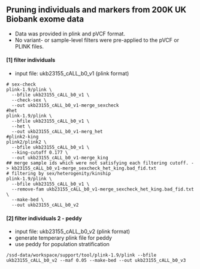 ## Pruning individuals and markers from 200K UK Biobank exome data
* Data was provided in plink and pVCF format. 
* No variant- or sample-level filters were pre-applied to the pVCF or PLINK files.

#### [1] filter individuals
* input file: ukb23155_cALL_b0_v1 (plink format)
~~~bashscript
# sex-check
plink-1.9/plink \
  --bfile ukb23155_cALL_b0_v1 \
  --check-sex \
  --out ukb23155_cALL_b0_v1-merge_sexcheck
#het
plink-1.9/plink \
  --bfile ukb23155_cALL_b0_v1 \
  --het \
  --out ukb23155_cALL_b0_v1-merg_het
#plink2-king
plink2/plink2 \
  --bfile ukb23155_cALL_b0_v1 \
  --king-cutoff 0.177 \
  --out ukb23155_cALL_b0_v1-merge_king
## merge sample ids which were not satisfying each filtering cutoff. -> kb23155_cALL_b0_v1-merge_sexcheck_het_king.bad_fid.txt
# filtering by sex/heterogenity/kinship 
plink-1.9/plink \
  --bfile ukb23155_cALL_b0_v1 \
  --remove-fam ukb23155_cALL_b0_v1-merge_sexcheck_het_king.bad_fid.txt \
  --make-bed \
  --out ukb23155_cALL_b0_v2
~~~

#### [2] filter individuals 2 - peddy
* input file: ukb23155_cALL_b0_v2 (plink format)
* generate temperary plink file for peddy 
* use peddy for population stratification
~~~bashscript
/ssd-data/workspace/support/tool/plink-1.9/plink --bfile ukb23155_cALL_b0_v2 --maf 0.05 --make-bed --out ukb23155_cALL_b0_v3
~~~
